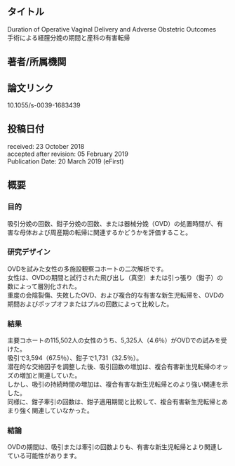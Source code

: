 ## タイトル
Duration of Operative Vaginal Delivery and Adverse Obstetric Outcomes  
手術による経膣分娩の期間と産科の有害転帰

## 著者/所属機関

## 論文リンク
10.1055/s-0039-1683439

## 投稿日付
received: 23 October 2018  
accepted after revision: 05 February 2019  
Publication Date: 20 March 2019 (eFirst)

## 概要
### 目的
吸引分娩の回数、鉗子分娩の回数、または器械分娩（OVD）の処置時間が、有害な母体および周産期の転帰に関連するかどうかを評価すること。

### 研究デザイン
OVDを試みた女性の多施設観察コホートの二次解析です。  
女性は、OVDの期間と試行された飛び出し（真空）または引っ張り（鉗子）の数によって層別化された。  
重度の会陰裂傷、失敗したOVD、および複合的な有害な新生児転帰を、OVDの期間およびポップオフまたはプルの回数によって比較した。

### 結果
主要コホートの115,502人の女性のうち、5,325人（4.6％）がOVDでの試みを受けた。  
吸引で3,594（67.5％）、鉗子で1,731（32.5％）。  
潜在的な交絡因子を調整した後、吸引回数の増加は、複合有害新生児転帰のオッズの増加と関連していた。  
しかし、吸引の持続時間の増加は、複合有害な新生児転帰とのより強い関連を示した。  
同様に、鉗子牽引の回数は、鉗子適用期間と比較して、複合有害新生児転帰とあまり強く関連していなかった。

### 結論
OVDの期間は、吸引または牽引の回数よりも、有害な新生児転帰とより関連している可能性があります。
